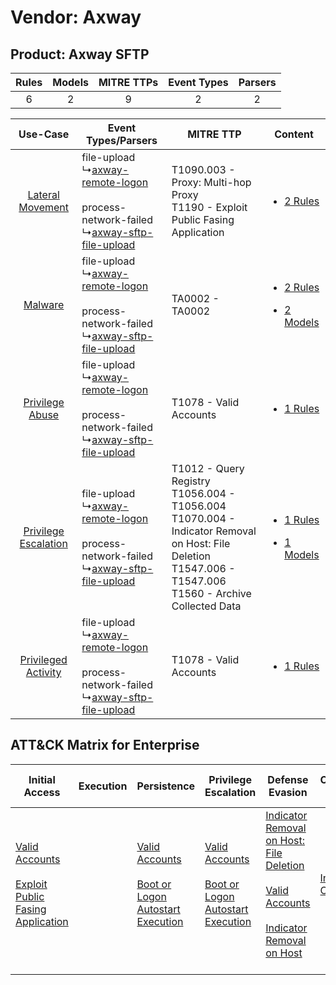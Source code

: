 Vendor: Axway
=============
Product: Axway SFTP
-------------------
| Rules | Models | MITRE TTPs | Event Types | Parsers |
|:-----:|:------:|:----------:|:-----------:|:-------:|
|   6   |   2    |     9      |      2      |    2    |

|    Use-Case    | Event Types/Parsers    | MITRE TTP    | Content    |
|:----:| ---- | ---- | ---- |
|     [Lateral Movement](../../../UseCases/uc_lateral_movement.md)     |  file-upload<br> ↳[axway-remote-logon](Ps/pC_axwayremotelogon.md)<br><br> process-network-failed<br> ↳[axway-sftp-file-upload](Ps/pC_axwaysftpfileupload.md)<br> | T1090.003 - Proxy: Multi-hop Proxy<br>T1190 - Exploit Public Fasing Application<br>    | [<ul><li>2 Rules</li></ul>](RM/r_m_axway_axway_sftp_Lateral_Movement.md)    |
|    [Malware](../../../UseCases/uc_malware.md)    |  file-upload<br> ↳[axway-remote-logon](Ps/pC_axwayremotelogon.md)<br><br> process-network-failed<br> ↳[axway-sftp-file-upload](Ps/pC_axwaysftpfileupload.md)<br> | TA0002 - TA0002<br>    | [<ul><li>2 Rules</li></ul><ul><li>2 Models</li></ul>](RM/r_m_axway_axway_sftp_Malware.md)    |
|      [Privilege Abuse](../../../UseCases/uc_privilege_abuse.md)      |  file-upload<br> ↳[axway-remote-logon](Ps/pC_axwayremotelogon.md)<br><br> process-network-failed<br> ↳[axway-sftp-file-upload](Ps/pC_axwaysftpfileupload.md)<br> | T1078 - Valid Accounts<br>    | [<ul><li>1 Rules</li></ul>](RM/r_m_axway_axway_sftp_Privilege_Abuse.md)    |
| [Privilege Escalation](../../../UseCases/uc_privilege_escalation.md) |  file-upload<br> ↳[axway-remote-logon](Ps/pC_axwayremotelogon.md)<br><br> process-network-failed<br> ↳[axway-sftp-file-upload](Ps/pC_axwaysftpfileupload.md)<br> | T1012 - Query Registry<br>T1056.004 - T1056.004<br>T1070.004 - Indicator Removal on Host: File Deletion<br>T1547.006 - T1547.006<br>T1560 - Archive Collected Data<br> | [<ul><li>1 Rules</li></ul><ul><li>1 Models</li></ul>](RM/r_m_axway_axway_sftp_Privilege_Escalation.md) |
|  [Privileged Activity](../../../UseCases/uc_privileged_activity.md)  |  file-upload<br> ↳[axway-remote-logon](Ps/pC_axwayremotelogon.md)<br><br> process-network-failed<br> ↳[axway-sftp-file-upload](Ps/pC_axwaysftpfileupload.md)<br> | T1078 - Valid Accounts<br>    | [<ul><li>1 Rules</li></ul>](RM/r_m_axway_axway_sftp_Privileged_Activity.md)    |

ATT&CK Matrix for Enterprise
----------------------------
| Initial Access                                                                                                                                            | Execution | Persistence                                                                                                                                               | Privilege Escalation                                                                                                                                      | Defense Evasion                                                                                                                                                                                                                                    | Credential Access                                                  | Discovery                                                           | Lateral Movement | Collection                                                                                                                                    | Command and Control                                                                                                                       | Exfiltration | Impact |
| --------------------------------------------------------------------------------------------------------------------------------------------------------- | --------- | --------------------------------------------------------------------------------------------------------------------------------------------------------- | --------------------------------------------------------------------------------------------------------------------------------------------------------- | -------------------------------------------------------------------------------------------------------------------------------------------------------------------------------------------------------------------------------------------------- | ------------------------------------------------------------------ | ------------------------------------------------------------------- | ---------------- | --------------------------------------------------------------------------------------------------------------------------------------------- | ----------------------------------------------------------------------------------------------------------------------------------------- | ------------ | ------ |
| [Valid Accounts](https://attack.mitre.org/techniques/T1078)<br><br>[Exploit Public Fasing Application](https://attack.mitre.org/techniques/T1190)<br><br> |           | [Valid Accounts](https://attack.mitre.org/techniques/T1078)<br><br>[Boot or Logon Autostart Execution](https://attack.mitre.org/techniques/T1547)<br><br> | [Valid Accounts](https://attack.mitre.org/techniques/T1078)<br><br>[Boot or Logon Autostart Execution](https://attack.mitre.org/techniques/T1547)<br><br> | [Indicator Removal on Host: File Deletion](https://attack.mitre.org/techniques/T1070/004)<br><br>[Valid Accounts](https://attack.mitre.org/techniques/T1078)<br><br>[Indicator Removal on Host](https://attack.mitre.org/techniques/T1070)<br><br> | [Input Capture](https://attack.mitre.org/techniques/T1056)<br><br> | [Query Registry](https://attack.mitre.org/techniques/T1012)<br><br> |                  | [Input Capture](https://attack.mitre.org/techniques/T1056)<br><br>[Archive Collected Data](https://attack.mitre.org/techniques/T1560)<br><br> | [Proxy: Multi-hop Proxy](https://attack.mitre.org/techniques/T1090/003)<br><br>[Proxy](https://attack.mitre.org/techniques/T1090)<br><br> |              |        |